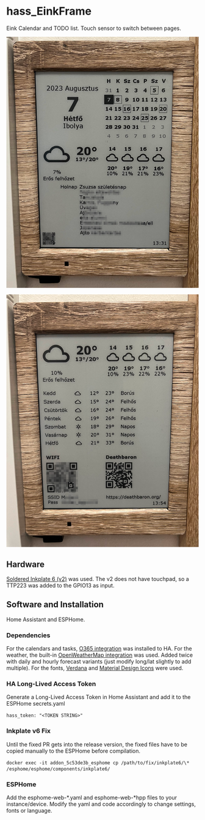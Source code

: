 # hass_EinkFrame

Eink Calendar and TODO list.
Touch sensor to switch between pages.

![image1](https://github.com/mullerdavid/hass_EinkFrame/blob/master/image1.png?raw=true)

![image2](https://github.com/mullerdavid/hass_EinkFrame/blob/master/image2.png?raw=true)

## Hardware

[Soldered Inkplate 6 (v2)](https://soldered.com/product/soldered-inkplate-6-6-e-paper-board/) was used. 
The v2 does not have touchpad, so a TTP223 was added to the GPIO13 as input.

## Software and Installation

Home Assistant and ESPHome.

### Dependencies

For the calendars and tasks, [O365 integration](https://github.com/RogerSelwyn/O365-HomeAssistant) was installed to HA.
For the weather, the built-in [OpenWeatherMap integration](https://www.home-assistant.io/integrations/openweathermap/) was used. Added twice with daily and hourly forecast variants (just modify long/lat slightly to add multiple).
For the fonts, [Verdana](https://learn.microsoft.com/en-us/typography/font-list/verdana) and [Material Design Icons](https://github.com/google/material-design-icons) were used.

### HA Long-Lived Access Token

Generate a Long-Lived Access Token in Home Assistant and add it to the ESPHome secrets.yaml

	hass_token: "<TOKEN STRING>" 

### Inkplate v6 Fix

Until the fixed PR gets into the release version, the fixed files have to be copied manually to the ESPHome before compilation.

	docker exec -it addon_5c53de3b_esphome cp /path/to/fix/inkplate6/\* /esphome/esphome/components/inkplate6/
	
### ESPHome

Add the esphome-web-\*.yaml and esphome-web-\*hpp files to your instance/device. Modify the yaml and code accordingly to change settings, fonts or language.